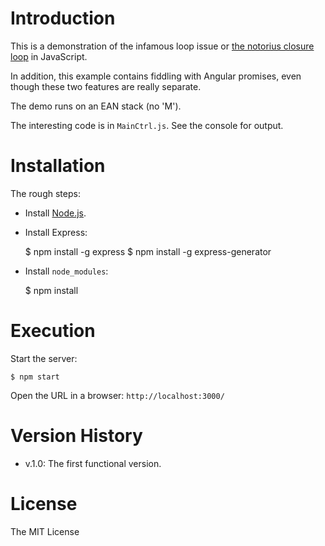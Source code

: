 
# Introduction

This is a demonstration of the infamous loop issue or [the notorius closure loop](http://javascript.info/tutorial/closures) in JavaScript.

In addition, this example contains fiddling with Angular promises, even though these two features are really separate.

The demo runs on an EAN stack (no 'M').

The interesting code is in `MainCtrl.js`. See the console for output.

# Installation

The rough steps:

* Install [Node.js](http://nodejs.org/).
* Install Express:


    $ npm install -g express
    $ npm install -g express-generator

* Install `node_modules`:


    $ npm install

# Execution

Start the server:

    $ npm start

Open the URL in a browser: `http://localhost:3000/`

# Version History

* v.1.0: The first functional version.

# License

The MIT License